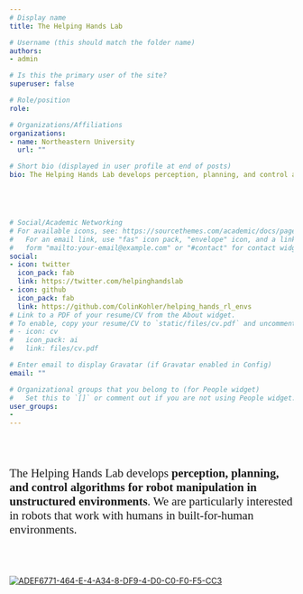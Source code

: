 ```yaml
---
# Display name
title: The Helping Hands Lab

# Username (this should match the folder name)
authors:
- admin

# Is this the primary user of the site?
superuser: false

# Role/position
role: 

# Organizations/Affiliations
organizations:
- name: Northeastern University
  url: ""

# Short bio (displayed in user profile at end of posts)
bio: The Helping Hands Lab develops perception, planning, and control algorithms for robot manipulation in unstructured environments. We are particularly interested in robots that work with humans in built-for-human environments.





# Social/Academic Networking
# For available icons, see: https://sourcethemes.com/academic/docs/page-builder/#icons
#   For an email link, use "fas" icon pack, "envelope" icon, and a link in the
#   form "mailto:your-email@example.com" or "#contact" for contact widget.
social:
- icon: twitter
  icon_pack: fab
  link: https://twitter.com/helpinghandslab
- icon: github
  icon_pack: fab
  link: https://github.com/ColinKohler/helping_hands_rl_envs
# Link to a PDF of your resume/CV from the About widget.
# To enable, copy your resume/CV to `static/files/cv.pdf` and uncomment the lines below.
# - icon: cv
#   icon_pack: ai
#   link: files/cv.pdf

# Enter email to display Gravatar (if Gravatar enabled in Config)
email: ""

# Organizational groups that you belong to (for People widget)
#   Set this to `[]` or comment out if you are not using People widget.
user_groups:
- 
---
```

<br>
<br>
<span style="font-family:Papyrus; font-size:1.5em;">

The Helping Hands Lab develops **perception, planning, and control algorithms for robot manipulation in unstructured environments**. We are particularly interested in robots that work with humans in built-for-human environments.

</span>
<br>
<br>


<a href="https://ibb.co/4Rprkpw"><img src="https://i.ibb.co/5hLHZLX/ADEF6771-464-E-4-A34-8-DF9-4-D0-C0-F0-F5-CC3.jpg" alt="ADEF6771-464-E-4-A34-8-DF9-4-D0-C0-F0-F5-CC3" border="0"></a><br />